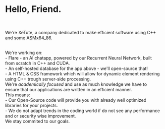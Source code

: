 <h1><strong>Hello, Friend.</strong></h1><br>
<p>We're XeTute, a company dedicated to make efficient software using C++ and some ASMx64_86.</p><br>
We're working on:<br>
- Flare - an AI chatapp, powered by our Recurrent Neural Network, built from scratch in C++ and CUDA.<br>
- An self-hosted database for the app above - we'll open-source that!<br>
- A HTML & CSS framework which will allow for dynamic element rendering using C++ trough server-side processing.<br>
We're <em>academically focused</em> and use as much knowledge we have to ensure that our applications are written in an efficient manner.<br>
This means:<br>
- Our Open-Source code will provide you with already well optimized libraries for your projects.<br>
- We do not adapt trends in the coding world if do not see any performance and or security wise improvement.<br>
We stay commited to our goals.
